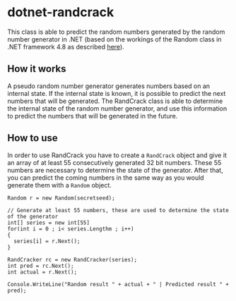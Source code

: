 # dotnet-randcrack
This class is able to predict the random numbers generated by the random number generator in .NET (based on the workings of the Random class in .NET framework 4.8 as described [here](https://referencesource.microsoft.com/#mscorlib/system/random.cs,dec894a7e816e665)).

## How it works
A pseudo random number generator generates numbers based on an internal state. If the internal state is known, it is possible to predict the next numbers that will be generated. The RandCrack class is able to determine the internal state of the random number generator, and use this information to predict the numbers that will be generated in the future.

## How to use
In order to use RandCrack you have to create a `RandCrack` object and give it an array of at least 55 consecutively generated 32 bit numbers. These 55 numbers are necessary to determine the state of the generator. After that, you can predict the coming numbers in the same way as you would generate them with a `Random` object.

```
Random r = new Random(secretseed);

// Generate at least 55 numbers, these are used to determine the state of the generator
int[] series = new int[55]
for(int i = 0 ; i< series.Lengthm ; i++)
{
  series[i] = r.Next();
}

RandCracker rc = new RandCracker(series);
int pred = rc.Next();
int actual = r.Next();

Console.WriteLine("Random result " + actual + " | Predicted result " +  pred);
```
